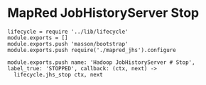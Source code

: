 
# MapRed JobHistoryServer Stop

    lifecycle = require '../lib/lifecycle'
    module.exports = []
    module.exports.push 'masson/bootstrap'
    module.exports.push require('./mapred_jhs').configure

    module.exports.push name: 'Hadoop JobHistoryServer # Stop', label_true: 'STOPPED', callback: (ctx, next) ->
      lifecycle.jhs_stop ctx, next
